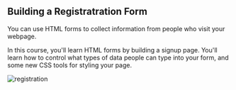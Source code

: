 ## Building a Registratration Form

You can use HTML forms to collect information from people who visit your webpage.

In this course, you'll learn HTML forms by building a signup page. You'll learn how to control what types of data people can type into your form, and some new CSS tools for styling your page.

![registration](https://user-images.githubusercontent.com/83059771/176123430-14a8e4ba-aca8-4edf-be2d-626c5cf8daf3.png)
